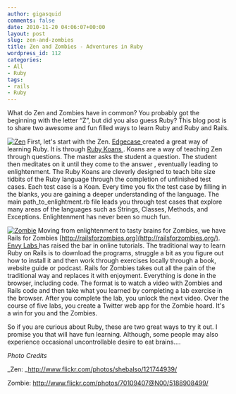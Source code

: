```yaml
---
author: gigasquid
comments: false
date: 2010-11-20 04:06:07+00:00
layout: post
slug: zen-and-zombies
title: Zen and Zombies - Adventures in Ruby
wordpress_id: 112
categories:
- All
- Ruby
tags:
- rails
- Ruby
---
```


What do Zen and Zombies have in common?  You probably got the beginning with the letter “Z”, but did you also guess Ruby?  This blog post is to share two awesome and fun filled ways to learn Ruby and Ruby and Rails.

[![Zen](http://gigasquidsoftware.com/wordpress/wp-content/uploads/2010/11/zen.jpg)](http://gigasquidsoftware.com/wordpress/wp-content/uploads/2010/11/zen.jpg)
First, let's start with the Zen.  [Edgecase ](http://edgecase.com/ )created a great way of learning Ruby.  It is through [Ruby Koans ](http://rubykoans.com/).   Koans are a way of teaching Zen through questions.  The master asks the student a question.  The student then meditates on it until they come to the answer , eventually leading to enlightenment.  The Ruby Koans are cleverly designed to teach bite size tidbits of the Ruby language through the completion of unfinished test cases.  Each test case is a Koan.  Every time you fix the test case by filling in the blanks, you are gaining a deeper understanding of the language.  The main path_to_enlightment.rb file leads you through test cases that explore many areas of the languages such as Strings, Classes, Methods, and Exceptions.  Enlightenment has never been so much fun.

[![Zombie](http://gigasquidsoftware.com/wordpress/wp-content/uploads/2010/11/zombie.jpg)](http://gigasquidsoftware.com/wordpress/wp-content/uploads/2010/11/zombie.jpg)
Moving from enlightenment to tasty brains for Zombies, we have Rails for Zombies [http://railsforzombies.org](http://railsforzombies.org/).  [Envy Labs ](http://envylabs.com/) has raised the bar in online tutorials.   The traditional way to learn Ruby on Rails is to download the programs, struggle a bit as you figure out how to install it and then work through exercises locally through a book, website guide or podcast.  Rails for Zombies takes out all the pain of the traditional way and replaces it with enjoyment.  Everything is done in the browser, including code.  The format is to watch a video with Zombies and Rails code and then take what you learned by completing a lab exercise in the browser.  After you complete the lab, you unlock the next video.  Over the course of five labs, you create a Twitter web app for the Zombie hoard.  It's a win for you and the Zombies.

So if you are curious about Ruby, these are two great ways to try it out.  I promise you that will have fun learning.  Although, some people may also experience occasional uncontrollable desire to eat brains....

_Photo Credits_

_Zen: _http://www.flickr.com/photos/shebalso/121744939/

Zombie: http://www.flickr.com/photos/70109407@N00/5188908499/
